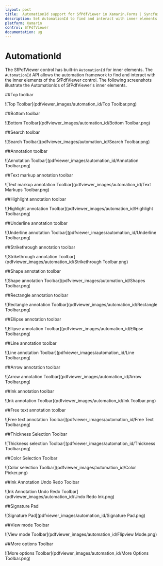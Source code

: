 ```yaml
---
layout: post
title:  AutomationId support for SfPdfViewer in Xamarin.Forms | Syncfusion
description: Set AutomationId to find and interact with inner elements in SfPdfViewer.
platform: Xamarin
control: SfPdfViewer
documentation: ug
---
```


# AutomationId

The SfPdfViewer control has built-in `AutomationId` for inner elements. The `AutomationId` API allows the automation framework to find and interact with the inner elements of the SfPdfViewer control. The following screenshots illustrate the AutomationIds of SfPdfViewer's inner elements. 

##Top toolbar

![Top Toolbar](pdfviewer_images/automation_id/Top Toolbar.png)

##Bottom toolbar

![Bottom Toolbar](pdfviewer_images/automation_id/Bottom Toolbar.png)

##Search toolbar

![Search Toolbar](pdfviewer_images/automation_id/Search Toolbar.png)

##Annotation toolbar

![Annotation Toolbar](pdfviewer_images/automation_id/Annotation Toolbar.png)

##Text markup annotation toolbar

![Text markup annotation Toolbar](pdfviewer_images/automation_id/Text Markups Toolbar.png)

##Highlight annotation toolbar

![Highlight annotation Toolbar](pdfviewer_images/automation_id/Highlight Toolbar.png)

##Underline annotation toolbar

![Underline annotation Toolbar](pdfviewer_images/automation_id/Underline Toolbar.png)

##Strikethrough annotation toolbar

![Strikethrough annotation Toolbar](pdfviewer_images/automation_id/Strikethrough Toolbar.png)

##Shape annotation toolbar

![Shape annotation Toolbar](pdfviewer_images/automation_id/Shapes Toolbar.png)

##Rectangle annotation toolbar

![Rectangle annotation Toolbar](pdfviewer_images/automation_id/Rectangle Toolbar.png)

##Ellipse annotation toolbar

![Ellipse annotation Toolbar](pdfviewer_images/automation_id/Ellipse Toolbar.png)

##Line annotation toolbar

![Line annotation Toolbar](pdfviewer_images/automation_id/Line Toolbar.png)

##Arrow annotation toolbar

![Arrow annotation Toolbar](pdfviewer_images/automation_id/Arrow Toolbar.png)

##Ink annotation toolbar

![Ink annotation Toolbar](pdfviewer_images/automation_id/Ink Toolbar.png)

##Free text annotation toolbar

![Free text annotation Toolbar](pdfviewer_images/automation_id/Free Text Toolbar.png)

##Thickness Selection Toolbar

![Thickness selection Toolbar](pdfviewer_images/automation_id/Thickness Toolbar.png)

##Color Selection Toolbar

![Color selection Toolbar](pdfviewer_images/automation_id/Color Picker.png)

##Ink Annotation Undo Redo Toolbar

![Ink Annotation Undo Redo Toolbar](pdfviewer_images/automation_id/Undo Redo Ink.png)

##Signature Pad

![Signature Pad](pdfviewer_images/automation_id/Signature Pad.png)

##View mode Toolbar

![View mode Toolbar](pdfviewer_images/automation_id/Flipview Mode.png)

##More options Toolbar

![More options Toolbar](pdfviewer_images/automation_id/More Options Toolbar.png)